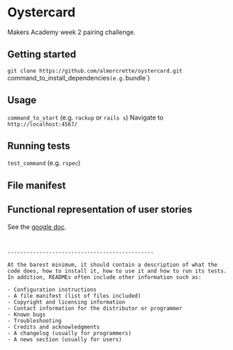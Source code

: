 # Oystercard

Makers Academy week 2 pairing challenge.

## Getting started

`git clone https://github.com/almorcrette/oystercard.git
`command_to_install_dependencies` (e.g. `bundle`)

## Usage

`command_to_start` (e.g. `rackup` or `rails s`)
Navigate to `http://localhost:4567/`


## Running tests

`test_command` (e.g. `rspec`)

## File manifest

## Functional representation of user stories

See the [google doc](https://docs.google.com/document/d/1UF_nX_n-1_r39LqZHWfzZSW_v_b00YrWtkP7_YewTh0/edit?usp=sharing).


```


----------------------------------------------

At the barest minimum, it should contain a description of what the code does, how to install it, how to use it and how to run its tests. In addition, READMEs often include other information such as:

- Configuration instructions
- A file manifest (list of files included)
- Copyright and licensing information
- Contact information for the distributor or programmer
- Known bugs
- Troubleshooting
- Credits and acknowledgments
- A changelog (usually for programmers)
- A news section (usually for users)
